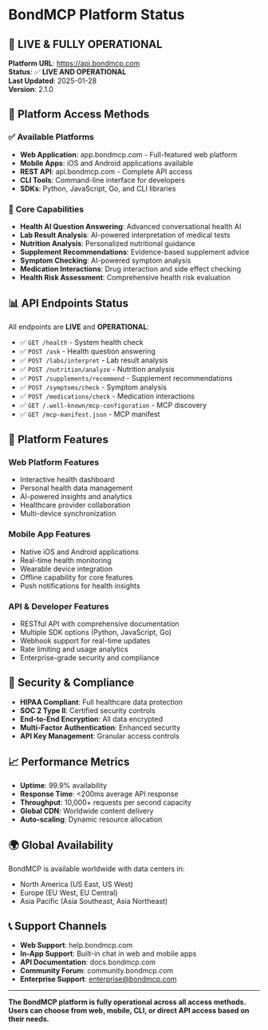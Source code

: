 # BondMCP Platform Status

## 🚀 **LIVE & FULLY OPERATIONAL**

**Platform URL**: https://api.bondmcp.com  
**Status**: ✅ **LIVE AND OPERATIONAL**  
**Last Updated**: 2025-01-28  
**Version**: 2.1.0

## 🌟 **Platform Access Methods**

### ✅ **Available Platforms**

- **Web Application**: app.bondmcp.com - Full-featured web platform
- **Mobile Apps**: iOS and Android applications available
- **REST API**: api.bondmcp.com - Complete API access
- **CLI Tools**: Command-line interface for developers
- **SDKs**: Python, JavaScript, Go, and CLI libraries

### 🎯 **Core Capabilities**

- **Health AI Question Answering**: Advanced conversational health AI
- **Lab Result Analysis**: AI-powered interpretation of medical tests
- **Nutrition Analysis**: Personalized nutritional guidance
- **Supplement Recommendations**: Evidence-based supplement advice
- **Symptom Checking**: AI-powered symptom analysis
- **Medication Interactions**: Drug interaction and side effect checking
- **Health Risk Assessment**: Comprehensive health risk evaluation

## 📊 **API Endpoints Status**

All endpoints are **LIVE** and **OPERATIONAL**:

- ✅ `GET /health` - System health check
- ✅ `POST /ask` - Health question answering
- ✅ `POST /labs/interpret` - Lab result analysis
- ✅ `POST /nutrition/analyze` - Nutrition analysis
- ✅ `POST /supplements/recommend` - Supplement recommendations
- ✅ `POST /symptoms/check` - Symptom analysis
- ✅ `POST /medications/check` - Medication interactions
- ✅ `GET /.well-known/mcp-configuration` - MCP discovery
- ✅ `GET /mcp-manifest.json` - MCP manifest

## 🔧 **Platform Features**

### **Web Platform Features**

- Interactive health dashboard
- Personal health data management
- AI-powered insights and analytics
- Healthcare provider collaboration
- Multi-device synchronization

### **Mobile App Features**

- Native iOS and Android applications
- Real-time health monitoring
- Wearable device integration
- Offline capability for core features
- Push notifications for health insights

### **API & Developer Features**

- RESTful API with comprehensive documentation
- Multiple SDK options (Python, JavaScript, Go)
- Webhook support for real-time updates
- Rate limiting and usage analytics
- Enterprise-grade security and compliance

## 🔐 **Security & Compliance**

- **HIPAA Compliant**: Full healthcare data protection
- **SOC 2 Type II**: Certified security controls
- **End-to-End Encryption**: All data encrypted
- **Multi-Factor Authentication**: Enhanced security
- **API Key Management**: Granular access controls

## 📈 **Performance Metrics**

- **Uptime**: 99.9% availability
- **Response Time**: <200ms average API response
- **Throughput**: 10,000+ requests per second capacity
- **Global CDN**: Worldwide content delivery
- **Auto-scaling**: Dynamic resource allocation

## 🌍 **Global Availability**

BondMCP is available worldwide with data centers in:

- North America (US East, US West)
- Europe (EU West, EU Central)
- Asia Pacific (Asia Southeast, Asia Northeast)

## 📞 **Support Channels**

- **Web Support**: help.bondmcp.com
- **In-App Support**: Built-in chat in web and mobile apps
- **API Documentation**: docs.bondmcp.com
- **Community Forum**: community.bondmcp.com
- **Enterprise Support**: enterprise@bondmcp.com

---

**The BondMCP platform is fully operational across all access methods. Users can choose from web, mobile, CLI, or direct API access based on their needs.**

